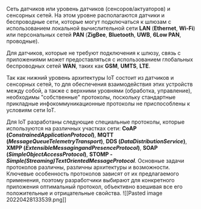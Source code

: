 Сеть датчиков или уровень датчиков (сенсоров/актуаторов) и сенсорных сетей.
На этом уровне располагаются датчики и беспроводные сети, которые могут подключаться к шлюзам с использованием локальной вычислительной сети **LAN** (**Ethernet**, **Wi-Fi**) или персональных сетей **PAN** (**ZigBee**, **Bluetooth**, **UWB**, **6Low PAN**, проводные). 

Для датчиков, которые не требуют подключения к шлюзу, связь с приложениями может предоставляться с использованием глобальных беспроводных сетей **WAN**, таких как **GSM**, **UMTS**, **LTE**.

Так как нижний уровень архитектуры IoT состоит из датчиков и сенсорных сетей, то для обеспечения взаимодействия этих устройств между собой, а также с верхними уровнями (обработка, управление), необходимы "собственные" протоколы, поскольку стандартные прикладные инфокоммуникационные протоколы не приспособлены к условиям сети IoT. 

Для IoT разработаны следующие специальные протоколы, которые используются на различных участках сети: **CoAP (*ConstrainedApplicationProtocol*)**, **MQTT (*MessageQueueTelemetryTransport*)**, **DDS (*DataDistributionService*)**, **XMPP (*ExtensibleMessagingandPresenceProtocol*)**, **SOAP (*SimpleObjectAccessProtocol*)**, **STOMP - *Simple(Streaming)TextOrientedMessageProtocol***. Основные задачи протоколов различны, различны архитектуры и возможности. Ключевые особенность протоколов зависят от их предлагаемого применения, поэтому разработчики выбирают для конкретного приложения оптимальный протокол, объективно взешивая все его положительные и отрицательные свойства.
![[Pasted image 20220428133539.png]]